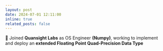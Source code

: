 ```yaml
---
layout: post
date: 2024-07-01 12:11:00
inline: true
related_posts: false
---
```


🚀 Joined **Quansight Labs** as OS Engineer **(Numpy)**, working to implement and deploy an **extended Floating Point Quad-Precision Data Type**
